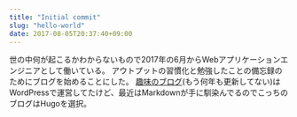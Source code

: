 ```yaml
---
title: "Initial commit"
slug: "hello-world"
date: 2017-08-05T20:37:40+09:00
---
```


世の中何が起こるかわからないもので2017年の6月からWebアプリケーションエンジニアとして働いている。
アウトプットの習慣化と勉強したことの備忘録のためにブログを始めることにした。
[趣味のブログ](http://blog.madchronicles.com)(もう何年も更新してない)はWordPressで運営してたけど、最近はMarkdownが手に馴染んでるのでこっちのブログはHugoを選択。
